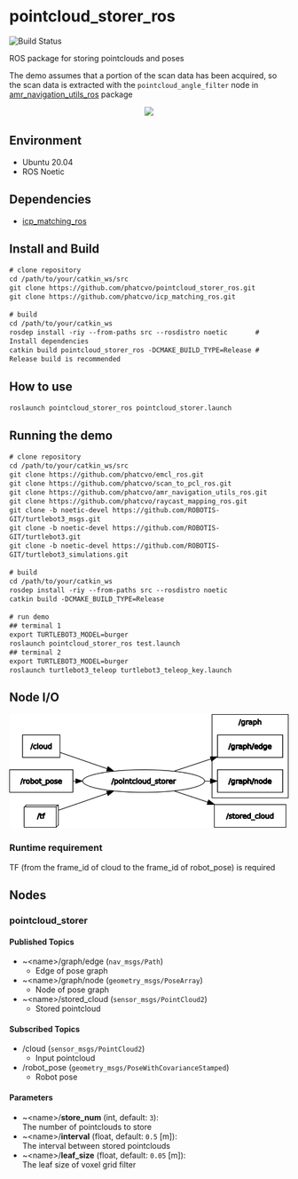 # pointcloud_storer_ros

![Build Status](https://github.com/phatcvo/pointcloud_storer_ros/workflows/build/badge.svg)

ROS package for storing pointclouds and poses

The demo assumes that a portion of the scan data has been acquired, so the scan data is extracted with the `pointcloud_angle_filter` node in [amr_navigation_utils_ros](https://github.com/phatcvo/amr_navigation_utils_ros.git) package

<p align="center">
  <img src="https://github.com/phatcvo/amr_navigation_gifs/blob/master/images/pointcloud_storer_demo.gif" height="450px"/>
</p>

## Environment

- Ubuntu 20.04
- ROS Noetic

## Dependencies

- [icp_matching_ros](https://github.com/phatcvo/icp_matching_ros.git)

## Install and Build

```
# clone repository
cd /path/to/your/catkin_ws/src
git clone https://github.com/phatcvo/pointcloud_storer_ros.git
git clone https://github.com/phatcvo/icp_matching_ros.git

# build
cd /path/to/your/catkin_ws
rosdep install -riy --from-paths src --rosdistro noetic       # Install dependencies
catkin build pointcloud_storer_ros -DCMAKE_BUILD_TYPE=Release # Release build is recommended
```

## How to use

```
roslaunch pointcloud_storer_ros pointcloud_storer.launch
```

## Running the demo

```
# clone repository
cd /path/to/your/catkin_ws/src
git clone https://github.com/phatcvo/emcl_ros.git
git clone https://github.com/phatcvo/scan_to_pcl_ros.git
git clone https://github.com/phatcvo/amr_navigation_utils_ros.git
git clone https://github.com/phatcvo/raycast_mapping_ros.git
git clone -b noetic-devel https://github.com/ROBOTIS-GIT/turtlebot3_msgs.git
git clone -b noetic-devel https://github.com/ROBOTIS-GIT/turtlebot3.git
git clone -b noetic-devel https://github.com/ROBOTIS-GIT/turtlebot3_simulations.git

# build
cd /path/to/your/catkin_ws
rosdep install -riy --from-paths src --rosdistro noetic
catkin build -DCMAKE_BUILD_TYPE=Release

# run demo
## terminal 1
export TURTLEBOT3_MODEL=burger
roslaunch pointcloud_storer_ros test.launch
## terminal 2
export TURTLEBOT3_MODEL=burger
roslaunch turtlebot3_teleop turtlebot3_teleop_key.launch
```

## Node I/O

![Node I/O](images/node_io.png)

### Runtime requirement

TF (from the frame_id of cloud to the frame_id of robot_pose) is required

## Nodes

### pointcloud_storer

#### Published Topics

- ~\<name>/graph/edge (`nav_msgs/Path`)
  - Edge of pose graph
- ~\<name>/graph/node (`geometry_msgs/PoseArray`)
  - Node of pose graph
- ~\<name>/stored_cloud (`sensor_msgs/PointCloud2`)
  - Stored pointcloud

#### Subscribed Topics

- /cloud (`sensor_msgs/PointCloud2`)
  - Input pointcloud
- /robot_pose (`geometry_msgs/PoseWithCovarianceStamped`)
  - Robot pose

#### Parameters

- ~\<name>/<b>store_num</b> (int, default: `3`):<br>
  The number of pointclouds to store
- ~\<name>/<b>interval</b> (float, default: `0.5` [m]):<br>
  The interval between stored pointclouds
- ~\<name>/<b>leaf_size</b> (float, default: `0.05` [m]):<br>
  The leaf size of voxel grid filter

